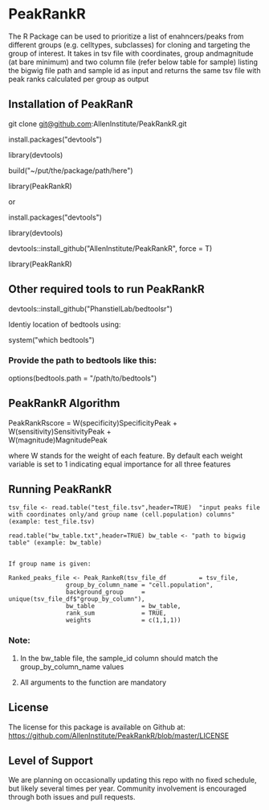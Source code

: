 # PeakRankR

The R Package can be used to prioritize a list of enahncers/peaks from different groups (e.g. celltypes, subclasses) for cloning and targeting the group of interest. It takes in tsv file with coordinates, group andmagnitude (at bare minimum) and two column file (refer below table for sample) listing the bigwig file path and sample id as input and returns the same tsv file with peak ranks calculated per group as output

## Installation of PeakRanR

git clone git@github.com:AllenInstitute/PeakRankR.git

install.packages("devtools")

library(devtools)

build("~/put/the/package/path/here")

library(PeakRankR)

or

install.packages("devtools")

library(devtools)

devtools::install_github("AllenInstitute/PeakRankR", force = T)

library(PeakRankR)

## Other required tools to run PeakRankR

devtools::install_github("PhanstielLab/bedtoolsr")

Identiy location of bedtools using:

system("which bedtools")

### Provide the path to bedtools like this:

options(bedtools.path = "/path/to/bedtools")

## PeakRankR Algorithm

PeakRankRscore  =  W(specificity)SpecificityPeak +
      	           W(sensitivity)SensitivityPeak +	 
      		   W(magnitude)MagnitudePeak


where W stands for the weight of each feature. By default each weight variable is set to 1 indicating equal importance for all three features

## Running PeakRankR

```
tsv_file <- read.table("test_file.tsv",header=TRUE)  "input peaks file with coordinates only/and group name (cell.population) columns" (example: test_file.tsv)

read.table("bw_table.txt",header=TRUE) bw_table <- "path to bigwig table" (example: bw_table)


If group name is given:

Ranked_peaks_file <- Peak_RankeR(tsv_file_df         = tsv_file,
				group_by_column_name = "cell.population",
				background_group     = unique(tsv_file_df$"group_by_column"),
				bw_table             = bw_table, 
				rank_sum             = TRUE,
				weights              = c(1,1,1))

```


### Note: 

1. In the bw_table file, the sample_id column should match the group_by_column_name values

2. All arguments to the function are mandatory

       
## License
The license for this package is available on Github at: https://github.com/AllenInstitute/PeakRankR/blob/master/LICENSE

## Level of Support
We are planning on occasionally updating this repo with no fixed schedule, but likely several times per year. Community involvement is encouraged through both issues and pull requests. 

        

        
